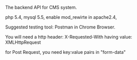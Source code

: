 The backend API for CMS system.

php 5.4, 
mysql 5.5,
enable mod_rewirte in apache2.4,

Suggested testing tool: Postman in Chrome Browser.

You will need a http header:
X-Requested-With
 having value:
XMLHttpRequest

for Post Request, you need key:value pairs in "form-data"
